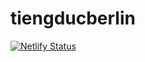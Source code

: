 # tiengducberlin

[![Netlify Status](https://api.netlify.com/api/v1/badges/d31e1205-eb9d-49a1-840d-c0681f3498bf/deploy-status)](https://app.netlify.com/sites/tiengducberlin/deploys)
